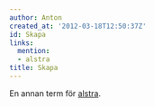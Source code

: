 ```yaml
---
author: Anton
created_at: '2012-03-18T12:50:37Z'
id: Skapa
links:
  mention:
  - alstra
title: Skapa
---
```


En annan term för [alstra].

  [alstra]: alstra
